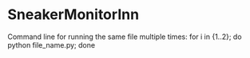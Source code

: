 # SneakerMonitorInn
Command line for running the same file multiple times: for i in {1..2}; do python file_name.py; done
